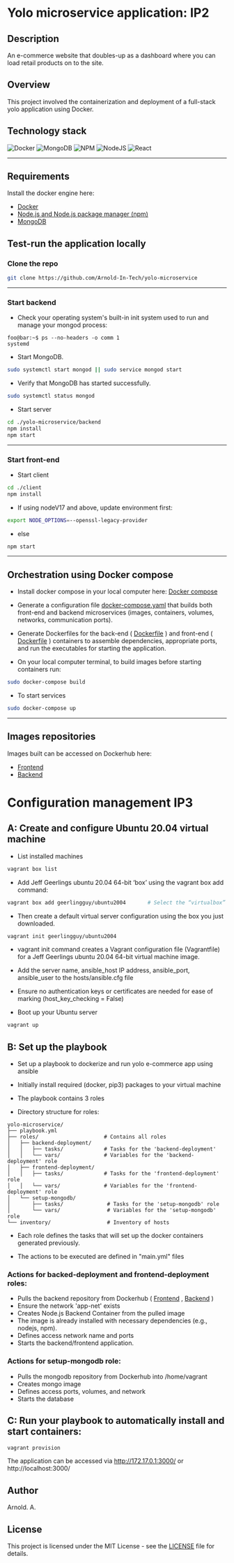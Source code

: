 
# Yolo microservice application: IP2

## Description
An e-commerce website that doubles-up as a dashboard where you can load retail products on to the site.

## Overview
This project involved the containerization and deployment of a full-stack yolo application using Docker.

## Technology stack
![Docker](https://img.shields.io/badge/docker-%230db7ed.svg?style=for-the-badge&logo=docker&logoColor=white)
![MongoDB](https://img.shields.io/badge/MongoDB-%234ea94b.svg?style=for-the-badge&logo=mongodb&logoColor=white)
![NPM](https://img.shields.io/badge/NPM-%23CB3837.svg?style=for-the-badge&logo=npm&logoColor=white)
![NodeJS](https://img.shields.io/badge/node.js-6DA55F?style=for-the-badge&logo=node.js&logoColor=white)
![React](https://img.shields.io/badge/react-%2320232a.svg?style=for-the-badge&logo=react&logoColor=%2361DAFB)


------------------------------------------------ 

## Requirements
Install the docker engine here:
- [Docker](https://docs.docker.com/engine/install/) 
- [Node.js and Node.js package manager (npm)](https://www.digitalocean.com/community/tutorials/how-to-install-node-js-on-ubuntu-20-04)  
- [MongoDB](https://www.mongodb.com/docs/manual/tutorial/install-mongodb-on-ubuntu/)


## Test-run the application locally

### Clone the repo

```sh
git clone https://github.com/Arnold-In-Tech/yolo-microservice
```

------------------------------------------------ 

### Start backend

   - Check your operating system's built-in init system used to run and manage your mongod process:

```console
foo@bar:~$ ps --no-headers -o comm 1
systemd
```

   - Start MongoDB. 
```sh
sudo systemctl start mongod || sudo service mongod start 
```

   - Verify that MongoDB has started successfully.
```sh
sudo systemctl status mongod
```

   - Start server
```sh
cd ./yolo-microservice/backend
npm install
npm start
```

------------------------------------------------ 

### Start front-end

   - Start client
```sh
cd ./client
npm install
```

   - If using nodeV17 and above, update environment first:
```sh
export NODE_OPTIONS=--openssl-legacy-provider
```

   - else
```sh
npm start
```

------------------------------------------------

## Orchestration using Docker compose

- Install docker compose in your local computer here: [Docker compose](https://www.digitalocean.com/community/tutorials/how-to-install-and-use-docker-compose-on-ubuntu-20-04)

- Generate a configuration file [docker-compose.yaml](./docker-compose.yaml) that builds both front-end and backend microservices (images, containers, volumes, networks, communication ports).

- Generate Dockerfiles for the back-end ( [Dockerfile](./backend/Dockerfile) ) and front-end ( [Dockerfile](./client/Dockerfile) ) containers to assemble dependencies, appropriate ports, and run the executables for starting the application.

- On your local computer terminal, to build images before starting containers run:
```sh
sudo docker-compose build  
```
 
- To start services
```sh
sudo docker-compose up  
```

------------------------------------------------

## Images repositories
Images built can be accessed on Dockerhub here:
- [Frontend](https://hub.docker.com/r/ahnoamu/ahnoamu-yolo-client)
- [Backend](https://hub.docker.com/r/ahnoamu/ahnoamu-yolo-backend)



#
# Configuration management IP3
## A: Create and configure Ubuntu 20.04 virtual machine

- List installed machines
```sh
vagrant box list        
```


- Add  Jeff Geerlings ubuntu 20.04 64-bit ‘box’ using the vagrant box add command:

```sh
vagrant box add geerlingguy/ubuntu2004       # Select the “virtualbox” option.
```

- Then create a default virtual server configuration using the box you just downloaded.

```sh
vagrant init geerlingguy/ubuntu2004
```

- vagrant init command creates a Vagrant configuration file (Vagrantfile) for a Jeff Geerlings ubuntu 20.04 64-bit virtual machine image.

- Add the server name, ansible_host IP address, ansible_port, ansible_user to the hosts/ansible.cfg file

- Ensure no authentication keys or certificates are needed for ease of marking (host_key_checking = False)

- Boot up your Ubuntu server
```sh
vagrant up
```


## B: Set up the playbook 

- Set up a playbook to dockerize and run yolo e-commerce app using ansible

- Initially install required (docker, pip3) packages to your virtual machine

- The playbook contains 3 roles 

- Directory structure for roles:
```
yolo-microservice/
├── playbook.yml 
├── roles/                     # Contains all roles
│   ├── backend-deployment/    
│   │   ├── tasks/             # Tasks for the 'backend-deployment'
│   │   └── vars/              # Variables for the 'backend-deployment' role
│   ├── frontend-deployment/   
│   │   ├── tasks/             # Tasks for the 'frontend-deployment' role
│   │   └── vars/              # Variables for the 'frontend-deployment' role
│   └── setup-mongodb/         
│       ├── tasks/              # Tasks for the 'setup-mongodb' role
│       └── vars/               # Variables for the 'setup-mongodb' role
└── inventory/                  # Inventory of hosts
```

- Each role defines the tasks that will set up the docker containers generated previously. 

- The actions to be executed are defined in "main.yml" files

### Actions for backed-deployment and frontend-deployment roles:
- Pulls the backend repository from Dockerhub ( [Frontend](https://hub.docker.com/r/ahnoamu/ahnoamu-yolo-client) , [Backend](https://hub.docker.com/r/ahnoamu/ahnoamu-yolo-backend) )
- Ensure the network 'app-net' exists
- Creates Node.js Backend Container from the pulled image
- The image is already installed with necessary dependencies (e.g., nodejs, npm).
- Defines access network name and ports 
- Starts the backend/frontend application.

### Actions for setup-mongodb role:
- Pulls the mongodb repository from Dockerhub into /home/vagrant
- Creates mongo image 
- Defines access ports, volumes, and network 
- Starts the database

## C: Run your playbook to automatically install and start containers:

```sh
vagrant provision
```
The application can be accessed via http://172.17.0.1:3000/ or http://localhost:3000/


## Author 
Arnold. A.

## License
This project is licensed under the MIT License - see the [LICENSE](./LICENSE.md) file for details.

